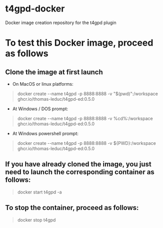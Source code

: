 # t4gpd-docker
Docker image creation repository for the t4gpd plugin

# To test this Docker image, proceed as follows

## Clone the image at first launch

- On MacOS or linux platforms:

> docker create --name t4gpd -p 8888:8888 -v "$(pwd)":/workspace ghcr.io/thomas-leduc/t4gpd-ed:0.5.0

- At Windows / DOS prompt:

> docker create --name t4gpd -p 8888:8888 -v %cd%:/workspace ghcr.io/thomas-leduc/t4gpd-ed:0.5.0

- At Windows powershell prompt:

> docker create --name t4gpd -p 8888:8888 -v ${PWD}:/workspace ghcr.io/thomas-leduc/t4gpd-ed:0.5.0

## If you have already cloned the image, you just need to launch the corresponding container as follows:

> docker start t4gpd -a

## To stop the container, proceed as follows:

> docker stop t4gpd
